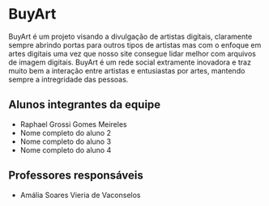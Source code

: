 # BuyArt

BuyArt é um projeto visando a divulgação de artistas digitais, claramente sempre abrindo portas para outros tipos de artistas mas com o enfoque em artes digitais uma vez que nosso site consegue lidar melhor com arquivos de imagem digitais. BuyArt é um rede social extramente inovadora e traz muito bem a interação entre artistas e entusiastas por artes, mantendo sempre a intregridade das pessoas.

## Alunos integrantes da equipe

* Raphael Grossi Gomes Meireles
* Nome completo do aluno 2
* Nome completo do aluno 3
* Nome completo do aluno 4

## Professores responsáveis

* Amália Soares Vieria de Vaconselos
